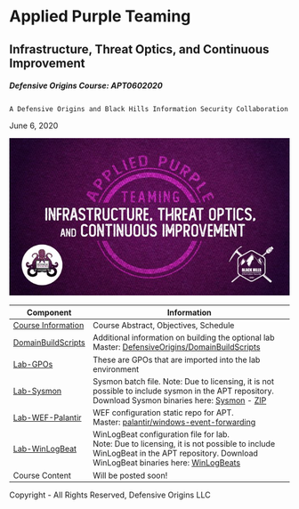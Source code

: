 # Applied Purple Teaming 
## Infrastructure, Threat Optics, and Continuous Improvement
##### Defensive Origins Course: APT0602020
`A Defensive Origins and Black Hills Information Security Collaboration`

June 6, 2020

![](https://github.com/DefensiveOrigins/dolib-images/raw/master/doc/images/APT06202001/EZRMAZUXYAAj-JD.jpg)




| Component                            | Information                              |
|--------------------------------------|------------------------------------------|
| [Course Information][1]              | Course Abstract, Objectives, Schedule    |
| [DomainBuildScripts][2]              | Additional information on building the optional lab<br>Master: [DefensiveOrigins/DomainBuildScripts](https://github.com/DefensiveOrigins/DomainBuildScripts) |
| [Lab-GPOs][3]                        | These are GPOs that are imported into the lab environment |
| [Lab-Sysmon][4]                      | Sysmon batch file.  Note: Due to licensing, it is not possible to include sysmon in the APT repository.  Download Sysmon binaries here: [Sysmon](https://docs.microsoft.com/en-us/sysinternals/downloads/sysmon)  - [ZIP](https://download.sysinternals.com/files/Sysmon.zip) |
| [Lab-WEF-Palantir](Lab-WEF-Palantir) | WEF configuration static repo for APT.  <br>Master: [palantir/windows-event-forwarding](https://github.com/palantir/windows-event-forwarding) |
| [Lab-WinLogBeat][5]                  | WinLogBeat configuration file for lab. <br> Note: Due to licensing, it is not possible to include WinLogBeat in the APT repository.  Download WinLogBeat binaries here: [WinLogBeats](https://www.elastic.co/downloads/beats/winlogbeat) |
| Course Content                       | Will be posted soon!                     |


Copyright - All Rights Reserved, Defensive Origins LLC

  [1]: CourseInformation.md
  [2]: Lab-DomainBuildScripts
  [3]: Lab-GPOs\
  [4]: Lab-Sysmon
  [5]: Lab-WinLogBeat\
